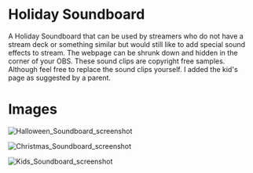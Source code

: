 # Holiday Soundboard
A Holiday Soundboard that can be used by streamers who do not have a stream deck or something similar but would still like to add special sound effects to stream. The webpage can be shrunk down and hidden in the corner of your OBS. These sound clips are copyright free samples. Although feel free to replace the sound clips yourself. I added the kid's page as suggested by a parent. 

<h1> Images </h1>

![Halloween_Soundboard_screenshot](https://user-images.githubusercontent.com/89669426/188009126-c8194294-b3ad-43f8-a7df-f667019787c5.png)

![Christmas_Soundboard_screenshot](https://user-images.githubusercontent.com/89669426/188009005-0af0f1b7-387e-47e3-bc03-c4b94071e727.png)
 
![Kids_Soundboard_screenshot](https://user-images.githubusercontent.com/89669426/188009159-1c37df09-52d0-472a-8c3f-280f96466a12.png)

